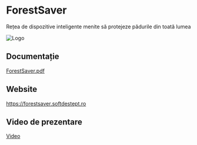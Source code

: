 
# ForestSaver

Rețea de dispozitive inteligente menite să protejeze pădurile din toată lumea

![Logo](https://github.com/user-attachments/assets/505c9791-f4dd-4490-a4c3-f9e26c3ac39e)


## Documentație

[ForestSaver.pdf](https://github.com/SebyR/ForestSaver/blob/main/Doc/ForestSaver.pdf)


## Website

https://forestsaver.softdestept.ro

## Video de prezentare

[Video](https://youtu.be/Rhkuc9pt2g8)
